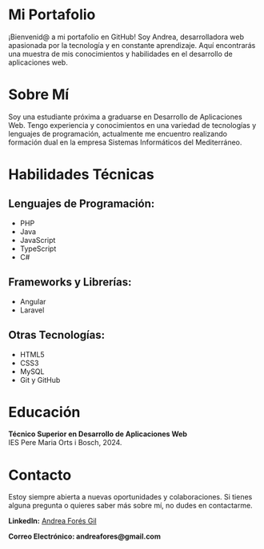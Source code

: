 <h1>Mi Portafolio</h1>
<p>¡Bienvenid@ a mi portafolio en GitHub! Soy Andrea, desarrolladora web apasionada por la tecnología y en constante aprendizaje. Aquí encontrarás una muestra de mis conocimientos y habilidades en el desarrollo de aplicaciones web.</p>

<h1>Sobre Mí</h1>
<p>Soy una estudiante próxima a graduarse en Desarrollo de Aplicaciones Web. Tengo experiencia y conocimientos en una variedad de tecnologías y lenguajes de programación, actualmente me encuentro realizando formación dual en la empresa Sistemas Informáticos del Mediterráneo.</p>

<h1>Habilidades Técnicas</h1>

<h2>Lenguajes de Programación:</h2>
<ul>
  <li>PHP</li>
  <li>Java</li>
  <li>JavaScript</li>
  <li>TypeScript</li>
  <li>C#</li>
</ul>

<h2>Frameworks y Librerías:</h2>
<ul>
  <li>Angular</li>
  <li>Laravel</li>
</ul>

<h2>Otras Tecnologías:</h2>
<ul>
  <li>HTML5</li>
  <li>CSS3</li>
  <li>MySQL</li>
  <li>Git y GitHub</li>
</ul>

<h1>Educación</h1>
<p><strong>Técnico Superior en Desarrollo de Aplicaciones Web</strong><br>
IES Pere Maria Orts i Bosch, 2024.</p>

<h1>Contacto</h1>
<p>Estoy siempre abierta a nuevas oportunidades y colaboraciones. Si tienes alguna pregunta o quieres saber más sobre mí, no dudes en contactarme.</p>

<p><strong>LinkedIn:</strong> <a href="https://www.linkedin.com/in/andrea-for%C3%A9s-gil-6b5798132/">Andrea Forés Gil</a></p>

<p><strong>Correo Electrónico: andreafores@gmail.com</strong></p>

